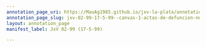 ```yaml
---
annotation_page_uri: https://MauAg1985.github.io/jxv-la-plata/annotations/jxv-02-99-17-5-99--canvas-1-actas-de-defuncion-nn.json
annotation_page_slug: jxv-02-99-17-5-99--canvas-1-actas-de-defuncion-nn
layout: annotation_page
manifest_label: JxV 02-99 (17-5-99)

---
```

